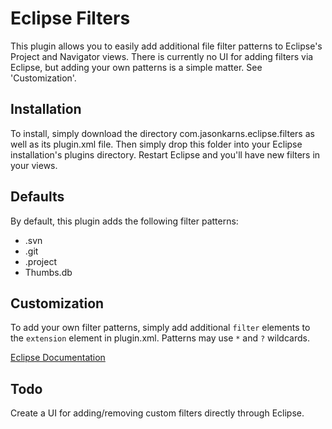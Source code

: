 Eclipse Filters
===============

This plugin allows you to easily add additional file filter patterns to Eclipse's Project and Navigator views.
There is currently no UI for adding filters via Eclipse, but adding your own patterns is a simple matter. See 'Customization'.

Installation
------------

To install, simply download the directory com.jasonkarns.eclipse.filters as well as its plugin.xml file. Then simply drop this folder into your Eclipse installation's plugins directory. Restart Eclipse and you'll have new filters in your views.

Defaults
--------

By default, this plugin adds the following filter patterns:

- .svn
- .git
- .project
- Thumbs.db

Customization
-------------

To add your own filter patterns, simply add additional `filter` elements to the `extension` element in plugin.xml.
Patterns may use `*` and `?` wildcards.

[Eclipse Documentation](http://help.eclipse.org/ganymede/index.jsp?topic=/org.eclipse.platform.doc.isv/reference/extension-points/org_eclipse_ui_ide_resourceFilters.html)

Todo
----

Create a UI for adding/removing custom filters directly through Eclipse.

